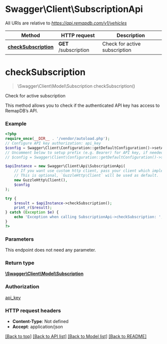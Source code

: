# Swagger\Client\SubscriptionApi

All URIs are relative to *https://api.remapdb.com/v1/vehicles*

Method | HTTP request | Description
------------- | ------------- | -------------
[**checkSubscription**](SubscriptionApi.md#checksubscription) | **GET** /subscription | Check for active subscription

# **checkSubscription**
> \Swagger\Client\Model\Subscription checkSubscription()

Check for active subscription

This method allows you to check if the authenticated API key has access to RemapDB’s API.

### Example
```php
<?php
require_once(__DIR__ . '/vendor/autoload.php');
// Configure API key authorization: api_key
$config = Swagger\Client\Configuration::getDefaultConfiguration()->setApiKey('x-api-key', 'YOUR_API_KEY');
// Uncomment below to setup prefix (e.g. Bearer) for API key, if needed
// $config = Swagger\Client\Configuration::getDefaultConfiguration()->setApiKeyPrefix('x-api-key', 'Bearer');

$apiInstance = new Swagger\Client\Api\SubscriptionApi(
    // If you want use custom http client, pass your client which implements `GuzzleHttp\ClientInterface`.
    // This is optional, `GuzzleHttp\Client` will be used as default.
    new GuzzleHttp\Client(),
    $config
);

try {
    $result = $apiInstance->checkSubscription();
    print_r($result);
} catch (Exception $e) {
    echo 'Exception when calling SubscriptionApi->checkSubscription: ', $e->getMessage(), PHP_EOL;
}
?>
```

### Parameters
This endpoint does not need any parameter.

### Return type

[**\Swagger\Client\Model\Subscription**](../Model/Subscription.md)

### Authorization

[api_key](../../README.md#api_key)

### HTTP request headers

 - **Content-Type**: Not defined
 - **Accept**: application/json

[[Back to top]](#) [[Back to API list]](../../README.md#documentation-for-api-endpoints) [[Back to Model list]](../../README.md#documentation-for-models) [[Back to README]](../../README.md)

